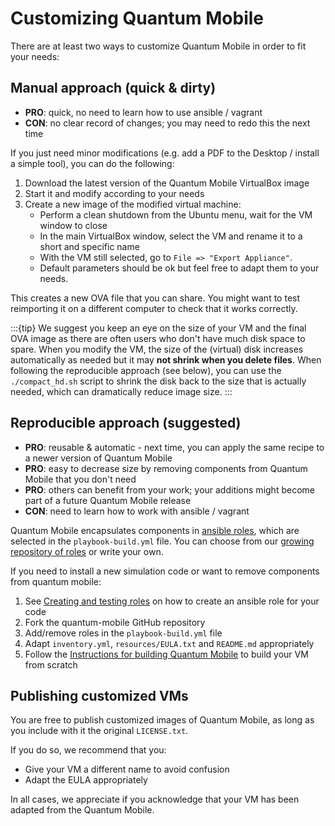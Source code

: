 # Customizing Quantum Mobile

There are at least two ways to customize Quantum Mobile in order to fit your needs:

## Manual approach (quick & dirty)

* **PRO**: quick, no need to learn how to use ansible / vagrant
* **CON**: no clear record of changes; you may need to redo this the next time

If you just need minor modifications (e.g. add a PDF to the Desktop / install a simple tool),
you can do the following:

 1. Download the latest version of the Quantum Mobile VirtualBox image
 2. Start it and modify according to your needs
 3. Create a new image of the modified virtual machine:
    * Perform a clean shutdown from the Ubuntu menu, wait for the VM window to close
    * In the main VirtualBox window, select the VM and rename it to a short and specific name
    * With the VM still selected, go to `File => "Export Appliance"`.
    * Default parameters should be ok but feel free to adapt them to your needs.

This creates a new OVA file that you can share.
You might want to test reimporting it on a different computer to check that it works correctly.

:::{tip}
We suggest you keep an eye on the size of your VM and the final OVA image as there are often users who don't have much disk space to spare.
When you modify the VM, the size of the (virtual) disk increases automatically as needed but it may **not shrink when you delete files**. When following the reproducible approach (see below), you can use the `./compact_hd.sh` script to shrink the disk back to the size that is actually needed, which can dramatically reduce image size.
:::

## Reproducible approach (suggested)

* **PRO**: reusable & automatic - next time, you can apply the same recipe to a newer version of Quantum Mobile
* **PRO**: easy to decrease size by removing components from Quantum Mobile that you don't need
* **PRO**: others can benefit from your work; your additions might become part of a future Quantum Mobile release
* **CON**: need to learn how to work with ansible / vagrant

Quantum Mobile encapsulates components in
[ansible roles](https://docs.ansible.com/ansible/latest/user_guide/playbooks_reuse_roles.html), which are selected in the `playbook-build.yml` file.
You can choose from our [growing repository of roles](https://galaxy.ansible.com/marvel-nccr) or write your own.

If you need to install a new simulation code or want to remove components from quantum mobile:

1. See [Creating and testing roles](./roles.md) on how to create an ansible role for your code
2. Fork the quantum-mobile GitHub repository
3. Add/remove roles in the `playbook-build.yml` file
4. Adapt `inventory.yml`, `resources/EULA.txt` and `README.md` appropriately
5. Follow the [Instructions for building Quantum Mobile](./build-vagrant.md) to build your VM from scratch

## Publishing customized VMs

You are free to publish customized images of Quantum Mobile, as long as you include with it the original `LICENSE.txt`.

If you do so, we recommend that you:
 * Give your VM a different name to avoid confusion
 * Adapt the EULA appropriately

In all cases, we appreciate if you acknowledge that your VM has been adapted from the Quantum Mobile.
